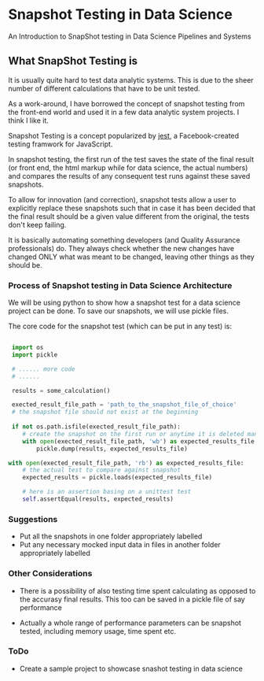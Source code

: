 # Snapshot Testing in Data Science
An Introduction to SnapShot testing in Data Science Pipelines and Systems

## What SnapShot Testing is

It is usually quite hard to test data analytic systems. This is due to the sheer number of different calculations that have to be unit tested.

As a work-around, I have borrowed the concept of snapshot testing from the front-end world and used it in a few data analytic system projects. I think I like it.

Snapshot Testing is a concept popularized by [jest](https://jestjs.io/), a Facebook-created testing framwork for JavaScript.

In snapshot testing, the first run of the test saves the state of the final result (or front end, the html markup while for data science, the actual numbers) and compares the results of any consequent test runs against these saved snapshots.

To allow for innovation (and correction), snapshot tests allow a user to explicitly replace these snapshots such that in case it has been decided that the final result should be a given value different from the original, the tests don't keep failing.

It is basically automating something developers (and Quality Assurance professionals) do. They always check whether the new changes have changed ONLY what was meant to be changed, leaving other things as they should be.

### Process of Snapshot testing in Data Science Architecture

We will be using python to show how a snapshot test for a data science project can be done.
To save our snapshots, we will use pickle files.

The core code for the snapshot test (which can be put in any test) is:

```python

 import os
 import pickle

 # ...... more code
 # ......

 results = some_calculation()

 exected_result_file_path = 'path_to_the_snapshot_file_of_choice'
 # the snapshot file should not exist at the beginning
 
 if not os.path.isfile(exected_result_file_path):
    # create the snapshot on the first run or anytime it is deleted manually
    with open(exected_result_file_path, 'wb') as expected_results_file:
        pickle.dump(results, expected_results_file)

with open(exected_result_file_path, 'rb') as expected_results_file:
    # the actual test to compare against snapshot
    expected_results = pickle.loads(expected_results_file)

    # here is an assertion basing on a unittest test
    self.assertEqual(results, expected_results)
```

### Suggestions

- Put all the snapshots in one folder appropriately labelled
- Put any necessary mocked input data in files in another folder appropriately labelled

### Other Considerations

- There is a possibility of also testing time spent calculating as opposed to the accurasy final results.
This too can be saved in a pickle file of say performance

- Actually a whole range of performance parameters can be snapshot tested, including memory usage, time spent etc.

### ToDo
- Create a sample project to showcase snashot testing in data science
